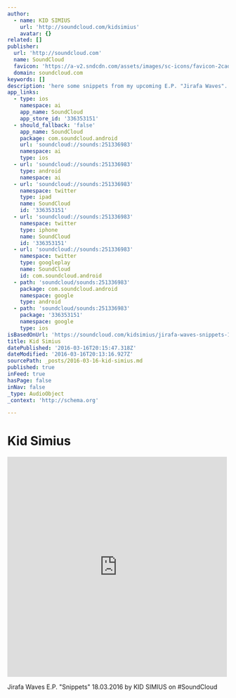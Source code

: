 ```yaml
---
author:
  - name: KID SIMIUS
    url: 'http://soundcloud.com/kidsimius'
    avatar: {}
related: []
publisher:
  url: 'http://soundcloud.com'
  name: SoundCloud
  favicon: 'https://a-v2.sndcdn.com/assets/images/sc-icons/favicon-2cadd14b.ico'
  domain: soundcloud.com
keywords: []
description: 'here some snippets from my upcoming E.P. "Jirafa Waves". play it loud and freak the fuck out ;-) Pre-order on iTunes: smarturl.it/JirafaWavesOnItunes Pre-listening on Spotify: smarturl.it/JirafaWavesOnSpotify'
app_links:
  - type: ios
    namespace: ai
    app_name: SoundCloud
    app_store_id: '336353151'
  - should_fallback: 'false'
    app_name: SoundCloud
    package: com.soundcloud.android
    url: 'soundcloud://sounds:251336983'
    namespace: ai
    type: ios
  - url: 'soundcloud://sounds:251336983'
    type: android
    namespace: ai
  - url: 'soundcloud://sounds:251336983'
    namespace: twitter
    type: ipad
    name: SoundCloud
    id: '336353151'
  - url: 'soundcloud://sounds:251336983'
    namespace: twitter
    type: iphone
    name: SoundCloud
    id: '336353151'
  - url: 'soundcloud://sounds:251336983'
    namespace: twitter
    type: googleplay
    name: SoundCloud
    id: com.soundcloud.android
  - path: 'soundcloud/sounds:251336983'
    package: com.soundcloud.android
    namespace: google
    type: android
  - path: 'soundcloud/sounds:251336983'
    package: '336353151'
    namespace: google
    type: ios
isBasedOnUrl: 'https://soundcloud.com/kidsimius/jirafa-waves-snippets-1803'
title: Kid Simius
datePublished: '2016-03-16T20:15:47.318Z'
dateModified: '2016-03-16T20:13:16.927Z'
sourcePath: _posts/2016-03-16-kid-simius.md
published: true
inFeed: true
hasPage: false
inNav: false
_type: AudioObject
_context: 'http://schema.org'

---
```

# Kid Simius

<iframe src="https://cdn.embedly.com/widgets/media.html?src=https%3A%2F%2Fw.soundcloud.com%2Fplayer%2F%3Fvisual%3Dtrue%26url%3Dhttp%253A%252F%252Fapi.soundcloud.com%252Ftracks%252F251336983%26show_artwork%3Dtrue&amp;url=https%3A%2F%2Fsoundcloud.com%2Fkidsimius%2Fjirafa-waves-snippets-1803&amp;image=http%3A%2F%2Fi1.sndcdn.com%2Fartworks-000150498549-kvntrn-t500x500.jpg&amp;key=b7d04c9b404c499eba89ee7072e1c4f7&amp;type=text%2Fhtml&amp;schema=soundcloud" width="500" height="500" scrolling="no" frameborder="0" allowfullscreen="allowfullscreen" style=""></iframe>

Jirafa Waves E.P. "Snippets" 18.03.2016 by KID SIMIUS on \#SoundCloud